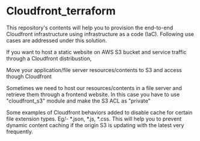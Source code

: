 # Cloudfront_terraform
This repository's contents will help you to provision the end-to-end Cloudfront infrastructure using infrastructure as a code (IaC).
Following use cases are addressed under this solution.

If you want to host a static website on AWS S3 bucket and service traffic through a Cloudfront distribustion,

Move your application/file server resources/contents to S3 and access though Cloudfront

Sometimes we need to host our resources/contents in a file server and retrieve them through a frontend website. In this case you have to use "cloudfront_s3" module and make the S3 ACL as "private"

Some examples of Cloudfront behaviors added to disable cache for certain file extension types. Eg/- *.json, *.js, *.css.  This will help you to prevent dynamic content caching if the origin S3 is updating with the latest very frequently.
